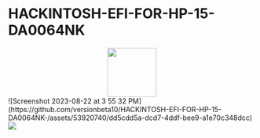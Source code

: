 # HACKINTOSH-EFI-FOR-HP-15-DA0064NK
<div id="header" align="center">
  <img src="https://media.giphy.com/media/v1.Y2lkPTc5MGI3NjExNHYzZXZsYThvZHk5Z2xqbjVodmVyOTF5MHozeG12NTlsZWhvOTBkbSZlcD12MV9pbnRlcm5hbF9naWZfYnlfaWQmY3Q9cw/M9gbBd9nbDrOTu1Mqx/giphy.gif" width="100"/>
</div>![Screenshot 2023-08-22 at 3 55 32 PM](https://github.com/versionbeta10/HACKINTOSH-EFI-FOR-HP-15-DA0064NK-/assets/53920740/dd5cdd5a-dcd7-4ddf-bee9-a1e70c348dcc)

<div id="badges">
  <img src="https://img.shields.io/badge/EFI-v1.0-blue">
</div>

